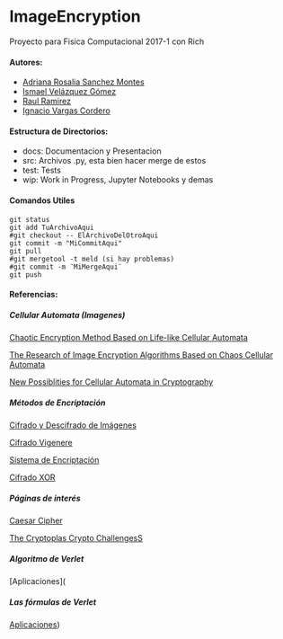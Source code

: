 # ImageEncryption

Proyecto para Fisica Computacional 2017-1 con Rich

#### Autores:
- [Adriana Rosalia Sanchez Montes](https://github.com/adriross "adriross")
- [Ismael Velázquez Gómez](https://github.com/iselplabo93 "iselplabo93")
- [Raul Ramirez](https://github.com/jatib "jatib")
- [Ignacio Vargas Cordero](https://github.com/ignacio-vc "ignacio-vc")

#### Estructura de Directorios:
- docs: Documentacion y Presentacion
- src: Archivos .py, esta bien hacer merge de estos
- test: Tests
- wip: Work in Progress, Jupyter Notebooks y demas

#### Comandos Utiles

```
git status
git add TuArchivoAqui
#git checkout -- ElArchivoDelOtroAqui
git commit -m "MiCommitAqui"
git pull
#git mergetool -t meld (si hay problemas)
#git commit -m ¨MiMergeAqui¨
git push
```

#### Referencias:

##### Cellular Automata (Imagenes)

[Chaotic Encryption Method Based on Life-like Cellular Automata](http://arxiv.org/pdf/1112.6326v1.pdf "articulo")

[The Research of Image Encryption Algorithms Based on Chaos Cellular Automata](https://pdfs.semanticscholar.org/bff7/e1fc9a4201e9b50b16314ceffd13c024edf4.pdf "articulo")

[New Possiblities for Cellular Automata in Cryptography](http://www.criptored.upm.es/cibsi/cibsi2011/info/Ponencias/5.%20New%20Possibilities%20for%20Cellular%20Automata%20in%20Cryptography.pdf "presentacion")

##### Métodos de Encriptación

[Cifrado y Descifrado de Imágenes](https://github.com/PabloJC/Cifrado-y-Descifrado-de-Imagenes/blob/master/Criptosistema.py)

[Cifrado Vigenere](https://d14m4nt3.wordpress.com/2012/07/31/cifrado-vigenere-y-algo-de-python/)

[Sistema de Encriptación](https://codigosolucion.wordpress.com/2014/10/19/crear-un-sistema-de-encriptacion-en-python/)

[Cifrado XOR](http://www.adrastea.es/blog/tag/python/)

##### Páginas de interés

[Caesar Cipher](http://inventwithpython.com/chapter14.html)

[The Cryptoplas Crypto ChallengesS](http://cryptopals.com/)

##### Algoritmo de Verlet

[Aplicaciones](
##### Las fórmulas de Verlet
[Aplicaciones](http://www.scielo.org.mx/pdf/rmfe/v60n1/v60n1a5.pdf))


